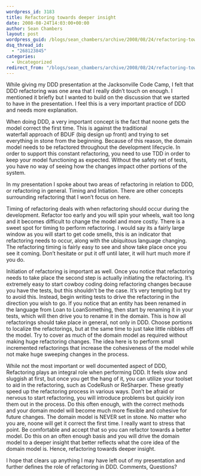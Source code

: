 ```yaml
---
wordpress_id: 3183
title: Refactoring towards deeper insight
date: 2008-08-24T14:03:00+00:00
author: Sean Chambers
layout: post
wordpress_guid: /blogs/sean_chambers/archive/2008/08/24/refactoring-towards-deeper-insight.aspx
dsq_thread_id:
  - "268123845"
categories:
  - Uncategorized
redirect_from: "/blogs/sean_chambers/archive/2008/08/24/refactoring-towards-deeper-insight.aspx/"
---
```

While giving my DDD presentation at the Jacksonville Code Camp, I felt that DDD refactoring was one area that I really didn&#8217;t touch on enough. I mentioned it briefly but I wanted to build on the discussion that we started to have in the presentation. I feel this is a very important practice of DDD and needs more explanation.


  


When doing DDD, a very important concept is the fact that noone gets the model correct the first time. This is against the traditional waterfall&nbsp;approach of BDUF (big design up front) and trying to set everything in stone from the beginning. Because of this reason, the domain model needs to be refactored throughout the development lifecycle. In order to support this constant refactoring, you need to use TDD in order to keep your model functioning as expected. Without the safety net of tests, you have no way of seeing how the changes impact other portions of the system.


  


In my presentation I spoke about two areas of refactoring in relation to DDD, or refactoring in general. Timing and Intiation. There are other concepts surrounding refactoring that I won&#8217;t focus on here.


  


Timing of refactoring deals with when refactoring should occur during the development. Refactor too early and you will spin your wheels, wait too long and it becomes difficult to change the model and more costly. There is a sweet spot for timing to perform refactoring. I would say its a fairly large window as you will start to get code smells, this is an indicator that refactoring needs to occur, along with the ubiquitous language changing. The refactoring timing is fairly easy to see and show take place once you see it coming. Don&#8217;t hesitate or put it off until later, it will hurt much more if you do.


  


Initiation of refactoring is important as well. Once you notice that refactoring needs to take place the second step is actually initiating the refactoring. It&#8217;s extremely easy to start cowboy coding doing refactoring changes because you have the tests, but this shouldn&#8217;t be the case. It&#8217;s very tempting but try to avoid this. Instead, begin writing tests to drive the refactoring in the direction you wish to go. If you notice that an entity has been renamed in the language from Loan to LoanSomething, then start by renaming it in your tests, which will then drive you to rename it in the domain. This is how all refactorings should take place in general, not only in DDD. Choose portions to localize the refactorings, but at the same time to just take little nibbles off the model. Try to cover as much of the domain model as required without making huge refactoring changes. The idea here is to perform small incremented refactorings that increase the cohesiveness of the model while not make huge sweeping changes in the process.


  


While not the most important or well documented aspect of DDD, Refactoring plays an integral role when performing DDD. It feels slow and sluggish at first, but once you get the hang of it, you can utilize your toolset to aid in the refactoring, such as CodeRush or ReSharper. These greatly speed up the refactoring process in various ways. Don&#8217;t be afraid or nervous to start&nbsp;refactoring, you will introduce problems but quickly iron them out in the process. Do this often enough, with the correct methods and your domain model will become much more flexible and cohesive for future changes. The domain model is NEVER set in stone. No matter who you are, noone will get it correct the first time. I really want to stress that point. Be comfortable and accept that so you can refactor towards a better model. Do this on an often enough basis and you will drive the domain model to a deeper insight that better reflects what the core idea of the domain model is. Hence, refactoring towards deeper insight.


  


I hope that clears up anything I may have left out of my presentation and further defines the role of refactoring in DDD. Comments, Questions?